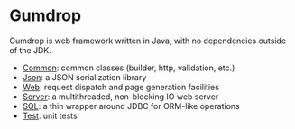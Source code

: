 # Gumdrop

Gumdrop is web framework written in Java, with no dependencies outside of the JDK.

* [Common](gumdrop.common): common classes (builder, http, validation, etc.)
* [Json](gumdrop.json): a JSON serialization library
* [Web](gumdrop.web): request dispatch and page generation facilities
* [Server](gumdrop.server): a multithreaded, non-blocking IO web server
* [SQL](gumdrop.sql): a thin wrapper around JDBC for ORM-like operations
* [Test](gumdrop.test): unit tests
